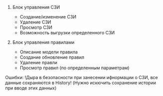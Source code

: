 1) Блок управления СЗИ
    - Создание/изменение CЗИ
    - Удаление СЗИ
    - Просмотр СЗИ
    - Возможность выгрузки определенного СЗИ

2) Блок управления правилами
    - Описание модели правила
    - Создание обновление правил
    - Удаление правли
    - Просмотр правил (по определенным параметрам)

Ошибки:
 !Дыра в безопасности при занесении ифнормации о СЗИ, все данные сохраняются в History! (Нужно искючить сохранение истории при вводе этих данных)
